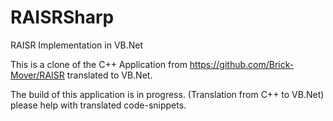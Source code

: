 # RAISRSharp
RAISR Implementation in VB.Net

This is a clone of the C++ Application from 
https://github.com/Brick-Mover/RAISR 
translated to VB.Net.

The build of this application is in progress.
(Translation from C++ to VB.Net)
please help with translated code-snippets.
